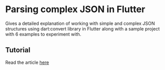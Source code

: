 # Parsing complex JSON in Flutter

Gives a detailed explanation of working with simple and complex JSON structures using dart:convert library in Flutter along with a sample project with 6 examples to experiment with.

## Tutorial 

Read the article [here](https://medium.com/flutter-community/parsing-complex-json-in-flutter-747c46655f51)
